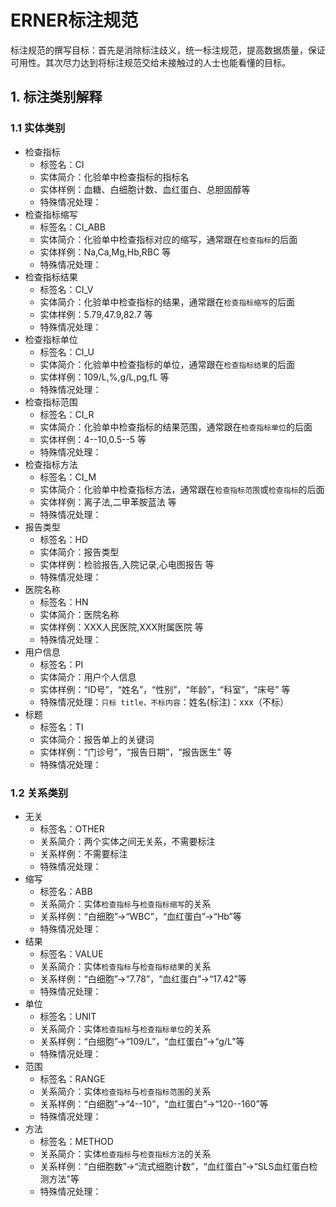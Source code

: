 # ERNER标注规范

标注规范的撰写目标：首先是消除标注歧义，统一标注规范，提高数据质量，保证可用性。其次尽力达到将标注规范交给未接触过的人士也能看懂的目标。

## 1. 标注类别解释
### 1.1 实体类别

- 检查指标
  - 标签名：CI
  - 实体简介：化验单中检查指标的指标名
  - 实体样例：血糖、白细胞计数、血红蛋白、总胆固醇等
  - 特殊情况处理：
- 检查指标缩写
  - 标签名：CI_ABB
  - 实体简介：化验单中检查指标对应的缩写，通常跟在`检查指标`的后面
  - 实体样例：Na,Ca,Mg,Hb,RBC 等
  - 特殊情况处理：
- 检查指标结果
  - 标签名：CI_V
  - 实体简介：化验单中检查指标的结果，通常跟在`检查指标缩写`的后面
  - 实体样例：5.79,47.9,82.7 等
  - 特殊情况处理：
- 检查指标单位
  - 标签名：CI_U
  - 实体简介：化验单中检查指标的单位，通常跟在`检查指标结果`的后面
  - 实体样例：109/L,%,g/L,pg,fL 等
  - 特殊情况处理：
- 检查指标范围
  - 标签名：CI_R
  - 实体简介：化验单中检查指标的结果范围，通常跟在`检查指标单位`的后面
  - 实体样例：4--10,0.5--5 等
  - 特殊情况处理：
- 检查指标方法
  - 标签名：CI_M
  - 实体简介：化验单中检查指标方法，通常跟在`检查指标范围`或`检查指标`的后面
  - 实体样例：离子法,二甲苯胺蓝法 等
  - 特殊情况处理：
- 报告类型
  - 标签名：HD
  - 实体简介：报告类型
  - 实体样例：检验报告,入院记录,心电图报告 等
  - 特殊情况处理：
- 医院名称
  - 标签名：HN
  - 实体简介：医院名称
  - 实体样例：XXX人民医院,XXX附属医院 等
  - 特殊情况处理：
- 用户信息
  - 标签名：PI
  - 实体简介：用户个人信息
  - 实体样例：“ID号”，“姓名”，“性别”，“年龄”，“科室”，“床号” 等
  - 特殊情况处理：`只标 title，不标内容`：姓名(标注)：xxx（不标）
- 标题
  - 标签名：TI
  - 实体简介：报告单上的关键词
  - 实体样例：“门诊号”，“报告日期”，“报告医生” 等
  - 特殊情况处理：

### 1.2 关系类别

- 无关
  - 标签名：OTHER
  - 关系简介：两个实体之间无关系，不需要标注
  - 关系样例：不需要标注
  - 特殊情况处理：
- 缩写
  - 标签名：ABB
  - 关系简介：实体`检查指标`与`检查指标缩写`的关系
  - 关系样例：“白细胞”->“WBC”，“血红蛋白”->“Hb”等
  - 特殊情况处理：
- 结果
  - 标签名：VALUE
  - 关系简介：实体`检查指标`与`检查指标结果`的关系
  - 关系样例：“白细胞”->“7.78”，“血红蛋白”->“17.42”等
  - 特殊情况处理：
- 单位
  - 标签名：UNIT
  - 关系简介：实体`检查指标`与`检查指标单位`的关系
  - 关系样例：“白细胞”->“109/L”，“血红蛋白”->“g/L”等
  - 特殊情况处理：
- 范围
  - 标签名：RANGE
  - 关系简介：实体`检查指标`与`检查指标范围`的关系
  - 关系样例：“白细胞”->“4--10”，“血红蛋白”->“120--160”等
  - 特殊情况处理：
- 方法
  - 标签名：METHOD
  - 关系简介：实体`检查指标`与`检查指标方法`的关系
  - 关系样例：“白细胞数”->“流式细胞计数”，“血红蛋白”->“SLS血红蛋白检测方法”等
  - 特殊情况处理：



